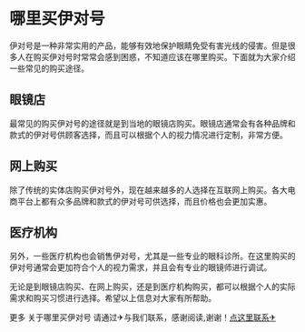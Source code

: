 # 哪里买伊对号

伊对号是一种非常实用的产品，能够有效地保护眼睛免受有害光线的侵害。但是很多人在购买伊对号时常常会感到困惑，不知道应该在哪里购买。下面就为大家介绍一些常见的购买途径。

## 眼镜店

最常见的购买伊对号的途径就是到当地的眼镜店购买。眼镜店通常会有各种品牌和款式的伊对号供顾客选择，而且可以根据个人的视力情况进行定制，非常方便。

## 网上购买

除了传统的实体店购买伊对号外，现在越来越多的人选择在互联网上购买。各大电商平台上都有众多品牌和款式的伊对号可供选择，而且价格也会更加实惠。

## 医疗机构

另外，一些医疗机构也会销售伊对号，尤其是一些专业的眼科诊所。在这里购买的伊对号通常会更加符合个人的视力需求，并且会有专业的眼镜师进行调试。

无论是到眼镜店购买、在网上购买，还是到医疗机构购买，都可以根据个人的实际需求和购买习惯进行选择。希望以上信息对大家有所帮助。

更多 关于哪里买伊对号 请通过✈与我们联系，感谢阅读,谢谢！[点这里联系✈](https://b.k02.cc)